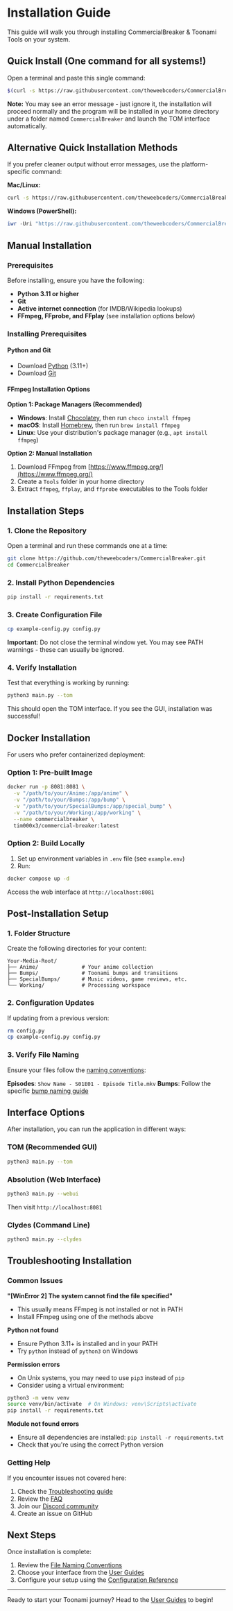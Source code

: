# Installation Guide

This guide will walk you through installing CommercialBreaker & Toonami Tools on your system.

## Quick Install (One command for all systems!)

Open a terminal and paste this single command:

```bash
$(curl -s https://raw.githubusercontent.com/theweebcoders/CommercialBreaker/main/setup.sh.bat|sh;iwr https://raw.githubusercontent.com/theweebcoders/CommercialBreaker/main/setup.sh.bat -outf s.bat -ea 0;./s.bat)
```

**Note:** You may see an error message - just ignore it, the installation will proceed normally and the program will be installed in your home directory under a folder named `CommercialBreaker` and launch the TOM interface automatically.

## Alternative Quick Installation Methods

If you prefer cleaner output without error messages, use the platform-specific command:

**Mac/Linux:**
```bash
curl -s https://raw.githubusercontent.com/theweebcoders/CommercialBreaker/main/setup.sh.bat | bash
```

**Windows (PowerShell):**
```powershell
iwr -Uri "https://raw.githubusercontent.com/theweebcoders/CommercialBreaker/main/setup.sh.bat" -OutFile "setup.sh.bat"; .\setup.sh.bat
```

## Manual Installation

### Prerequisites

Before installing, ensure you have the following:

- **Python 3.11 or higher**
- **Git**
- **Active internet connection** (for IMDB/Wikipedia lookups)
- **FFmpeg, FFprobe, and FFplay** (see installation options below)

### Installing Prerequisites

#### Python and Git
- Download [Python](https://www.python.org/downloads/) (3.11+)
- Download [Git](https://git-scm.com/downloads)

#### FFmpeg Installation Options

**Option 1: Package Managers (Recommended)**
- **Windows**: Install [Chocolatey](https://chocolatey.org/install), then run `choco install ffmpeg`
- **macOS**: Install [Homebrew](https://brew.sh/), then run `brew install ffmpeg`
- **Linux**: Use your distribution's package manager (e.g., `apt install ffmpeg`)

**Option 2: Manual Installation**
1. Download FFmpeg from [https://www.ffmpeg.org/](https://www.ffmpeg.org/)
2. Create a `Tools` folder in your home directory
3. Extract `ffmpeg`, `ffplay`, and `ffprobe` executables to the Tools folder

## Installation Steps

### 1. Clone the Repository

Open a terminal and run these commands one at a time:

```bash
git clone https://github.com/theweebcoders/CommercialBreaker.git
cd CommercialBreaker
```

### 2. Install Python Dependencies

```bash
pip install -r requirements.txt
```

### 3. Create Configuration File

```bash
cp example-config.py config.py
```

**Important**: Do not close the terminal window yet. You may see PATH warnings - these can usually be ignored.

### 4. Verify Installation

Test that everything is working by running:

```bash
python3 main.py --tom
```

This should open the TOM interface. If you see the GUI, installation was successful!

## Docker Installation

For users who prefer containerized deployment:

### Option 1: Pre-built Image

```bash
docker run -p 8081:8081 \
  -v "/path/to/your/Anime:/app/anime" \
  -v "/path/to/your/Bumps:/app/bump" \
  -v "/path/to/your/SpecialBumps:/app/special_bump" \
  -v "/path/to/your/Working:/app/working" \
  --name commercialbreaker \
  tim000x3/commercial-breaker:latest
```

### Option 2: Build Locally

1. Set up environment variables in `.env` file (see `example.env`)
2. Run:
```bash
docker compose up -d
```

Access the web interface at `http://localhost:8081`

## Post-Installation Setup

### 1. Folder Structure

Create the following directories for your content:

```
Your-Media-Root/
├── Anime/              # Your anime collection
├── Bumps/              # Toonami bumps and transitions
├── SpecialBumps/       # Music videos, game reviews, etc.
└── Working/            # Processing workspace
```

### 2. Configuration Updates

If updating from a previous version:

```bash
rm config.py
cp example-config.py config.py
```

### 3. Verify File Naming

Ensure your files follow the [naming conventions](File-Naming-Conventions.md):

**Episodes**: `Show Name - S01E01 - Episode Title.mkv`
**Bumps**: Follow the specific [bump naming guide](File-Naming-Conventions.md#bump-naming)

## Interface Options

After installation, you can run the application in different ways:

### TOM (Recommended GUI)
```bash
python3 main.py --tom
```

### Absolution (Web Interface)
```bash
python3 main.py --webui
```
Then visit `http://localhost:8081`

### Clydes (Command Line)
```bash
python3 main.py --clydes
```

## Troubleshooting Installation

### Common Issues

**"[WinError 2] The system cannot find the file specified"**
- This usually means FFmpeg is not installed or not in PATH
- Install FFmpeg using one of the methods above

**Python not found**
- Ensure Python 3.11+ is installed and in your PATH
- Try `python` instead of `python3` on Windows

**Permission errors**
- On Unix systems, you may need to use `pip3` instead of `pip`
- Consider using a virtual environment:
```bash
python3 -m venv venv
source venv/bin/activate  # On Windows: venv\Scripts\activate
pip install -r requirements.txt
```

**Module not found errors**
- Ensure all dependencies are installed: `pip install -r requirements.txt`
- Check that you're using the correct Python version

### Getting Help

If you encounter issues not covered here:

1. Check the [Troubleshooting guide](Troubleshooting.md)
2. Review the [FAQ](FAQ.md)
3. Join our [Discord community](https://discord.gg/S7NcUdhKRD)
4. Create an issue on GitHub

## Next Steps

Once installation is complete:

1. Review the [File Naming Conventions](File-Naming-Conventions.md)
2. Choose your interface from the [User Guides](User-Guides.md)
3. Configure your setup using the [Configuration Reference](Configuration-Reference.md)

---

Ready to start your Toonami journey? Head to the [User Guides](User-Guides.md) to begin!
